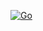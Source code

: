 [![Go](https://github.com/KiritoCyanPine/go-progress/actions/workflows/go.yml/badge.svg)](https://github.com/KiritoCyanPine/go-progress/actions/workflows/go.yml)
